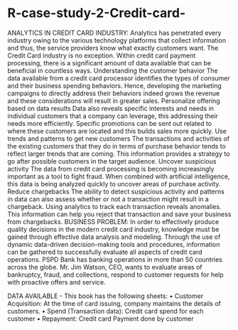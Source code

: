 # R-case-study-2-Credit-card-
ANALYTICS IN CREDIT CARD INDUSTRY:
Analytics has penetrated every industry owing to the various technology platforms that collect information and thus, 
the service providers know what exactly customers want. The Credit Card industry is no exception. Within credit card payment processing, there is a significant amount of data available that can be beneficial in countless ways.
Understanding the customer behavior
The data available from a credit card processor identifies the types of consumer and their business spending behaviors. Hence, developing the marketing campaigns to directly address their behaviors indeed grows the revenue and these considerations will result in greater sales.
Personalize offering based on data results
Data also reveals specific interests and needs in individual customers that a company can leverage, this addressing their needs more efficiently. Specific promotions can be sent out related to where these customers are located and this builds sales more quickly.
Use trends and patterns to get new customers
The transactions and activities of the existing customers that they do in terms of purchase behavior tends to reflect larger trends that are coming. This information provides a strategy to go after possible customers in the target audience.
Uncover suspicious activity
The data from credit card processing is becoming increasingly important as a tool to fight fraud. When combined with artificial intelligence, this data is being analyzed quickly to uncover areas of purchase activity.
Reduce chargebacks
The ability to detect suspicious activity and patterns in data can also assess whether or not a transaction might result in a chargeback. Using analytics to track each transaction reveals anomalies. This information can help you reject that transaction and save your business from chargebacks.
BUSINESS PROBLEM:
In order to effectively produce quality decisions in the modern credit card industry, knowledge must be gained through effective data analysis and modeling. Through the use of dynamic data-driven decision-making tools and procedures, information can be gathered to successfully evaluate all aspects of credit card operations.
PSPD Bank has banking operations in more than 50 countries across the globe.
Mr. Jim Watson, CEO, wants to evaluate areas of bankruptcy, fraud, and collections, respond to customer requests for help with proactive offers and service.


DATA AVAILABLE -
This book has the following sheets:
•	Customer Acquisition: At the time of card issuing, company maintains the details of customers.
•	Spend (Transaction data): Credit card spend for each customer
•	Repayment: Credit card Payment done by customer

